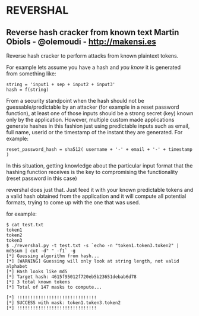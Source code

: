 REVERSHAL
=========


Reverse hash cracker from known text 
Martin Obiols - @olemoudi - http://makensi.es
---------------------------------------------

Reverse hash cracker to perform attacks from known plaintext tokens.

For example lets assume you have a hash and *you know* it is generated from
something like:

    string = 'input1 + sep + input2 + input3'
    hash = f(string)

From a security standpoint when the hash should not be guessable/predictable by an attacker (for example in a reset password function), at least one of those inputs should be a strong secret (key) known only by the application. However, multiple custom made applications generate hashes in this fashion just using predictable inputs such as email, full name, userid or the timestamp of the instant they are generated. For example:

    reset_password_hash = sha512( username + '-' + email + '-' + timestamp )

In this situation, getting knowledge about the particular input format that the hashing function receives is the key to compromising the functionality (reset password in this case)

revershal does just that. Just feed it with your known predictable tokens and a valid hash obtained from the application and it will compute all potential formats, trying to come up with the one that was used.

for example:

    $ cat test.txt
    token1
    token2
    token3
    $ ./revershal.py -t test.txt -s `echo -n "token1.token3.token2" | md5sum | cut -d" " -f1` -g 
    [*] Guessing algorithm from hash...
    [*] [WARNING] Guessing will only look at string length, not valid alphabet
    [*] Hash looks like md5
    [*] Target hash: 4615f95012f720eb5b23651debab6d78
    [*] 3 total known tokens
    [*] Total of 147 masks to compute...

    [*] !!!!!!!!!!!!!!!!!!!!!!!!!!!!!!
    [*] SUCCESS with mask: token1.token3.token2
    [*] !!!!!!!!!!!!!!!!!!!!!!!!!!!!!!

